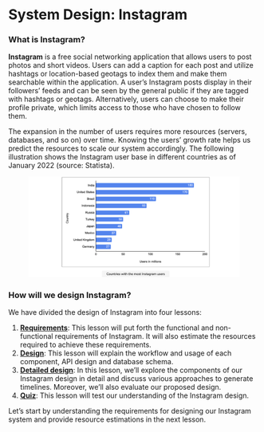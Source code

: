 # System Design: Instagram

### What is Instagram? <a href="#what-is-instagram-0" id="what-is-instagram-0"></a>

**Instagram** is a free social networking application that allows users to post photos and short videos. Users can add a caption for each post and utilize hashtags or location-based geotags to index them and make them searchable within the application. A user’s Instagram posts display in their followers’ feeds and can be seen by the general public if they are tagged with hashtags or geotags. Alternatively, users can choose to make their profile private, which limits access to those who have chosen to follow them.

The expansion in the number of users requires more resources (servers, databases, and so on) over time. Knowing the users’ growth rate helps us predict the resources to scale our system accordingly. The following illustration shows the Instagram user base in different countries as of January 2022 (source: Statista).

<figure><img src="../.gitbook/assets/Screenshot 2023-09-06 at 12.40.24 AM.png" alt=""><figcaption></figcaption></figure>

### How will we design Instagram? <a href="#how-will-we-design-instagram-0" id="how-will-we-design-instagram-0"></a>

We have divided the design of Instagram into four lessons:

1. [**Requirements**](requirements-of-instagrams-design.md): This lesson will put forth the functional and non-functional requirements of Instagram. It will also estimate the resources required to achieve these requirements.
2. [**Design**](design-of-instagram.md): This lesson will explain the workflow and usage of each component, API design and database schema.
3. [**Detailed design**](detailed-design-of-instagram.md): In this lesson, we’ll explore the components of our Instagram design in detail and discuss various approaches to generate timelines. Moreover, we’ll also evaluate our proposed design.
4. [**Quiz**](quiz-on-instagrams-design.md): This lesson will test our understanding of the Instagram design.

Let’s start by understanding the requirements for designing our Instagram system and provide resource estimations in the next lesson.
